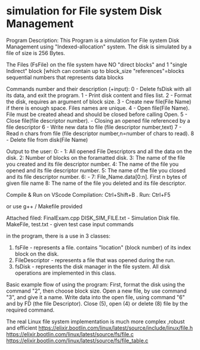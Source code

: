 # simulation for File system Disk Management
Program Description:
This Program is a simulation for File system Disk Management using "Indexed-allocation" system.
The disk is simulated by a file of size is 256 Bytes.

The Files (FsFile) on the file system have NO "direct blocks" and 1 "single Indirect" block 
[which can contain up to block_size "references"=blocks sequential numbers that represents data blocks


Commands number and their description (+input):
0 - Delete fsDisk with all its data, and exit the program.
1 - Print disk content and files list.
2 - Format the disk, requires an argument of block size.
3 - Create new file(File Name) if there is enough space. Files names are unique.
4 - Open file(File Name). File must be created ahead and should be closed before calling Open.
5 - Close file(file descriptor number). - Closing an opened file referenced by a file descriptor
6 - Write new data to file (file descriptor number,text)
7 - Read n chars from file (file descriptor number,n=number of chars to read).
8 - Delete file from disk(File Name)

Output to the user:
0: -
1: All opened File Descriptors and all the data on the disk.
2: Number of blocks on the foramatted disk.
3: The name of the file you created and its file descriptor number.
4: The name of the file you opened and its file descriptor number.
5: The name of the file you closed and its file descriptor number.
6: -
7: File_Name.data[0:n]. First n bytes of given file name
8: The name of the file you deleted and its file descriptor.

Compile & Run on VScode
Compilation: Ctrl+Shift+B .
Run: Ctrl+F5     

or use g++ / Makefile provided

Attached filed:
FinalExam.cpp
DISK_SIM_FILE.txt - Simulation Disk file.
MakeFile, 
test.txt - given test case input commands

in the program, there is a use in 3 classes:
1. fsFile - represents a file. contains "location" (block number) of its index block on the disk.
2. FileDescriptor - represents a file that was opened during the run.
3. fsDisk - represents the disk manager in the file system.
	         All disk operations are implemented in this class.


Basic example flow of using the program:
First, format the disk using the command "2", then choose block size.
Open a new file, by use command "3", and give it a name. 
Write data into the open file, using command "6" and by FD (the file Descriptor). 
Close (5), open (4) or delete (8) file by the required command. 



The real Linux file system implementation is much more complex ,robust and efficient
https://elixir.bootlin.com/linux/latest/source/include/linux/file.h
https://elixir.bootlin.com/linux/latest/source/fs/file.c
https://elixir.bootlin.com/linux/latest/source/fs/file_table.c
